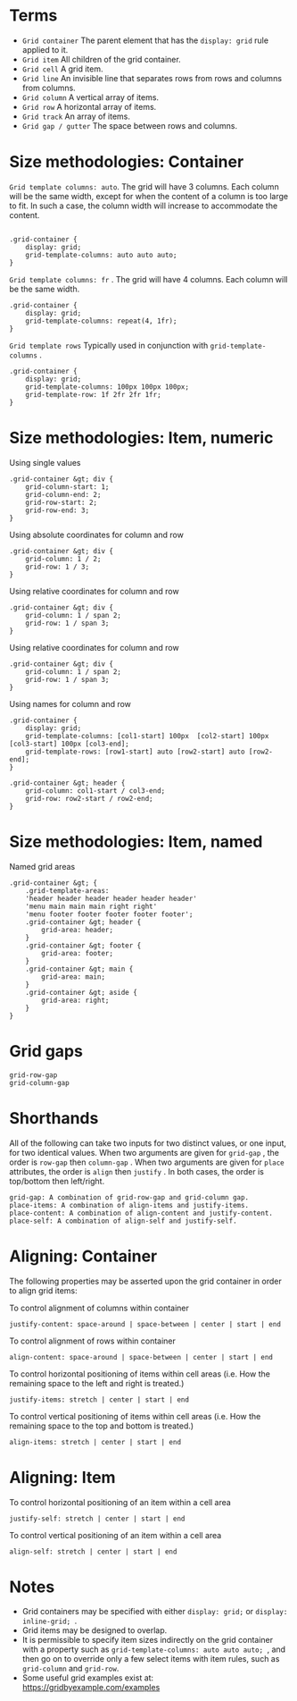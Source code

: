 # Terms

* `Grid container` The parent element that has the `display: grid` rule applied to it.
* `Grid item` All children of the grid container.
* `Grid cell` A grid item.
* `Grid line` An invisible line that separates rows from rows and columns from columns.
* `Grid column` A vertical array of items.
* `Grid row` A horizontal array of items.
* `Grid track` An array of items.
* `Grid gap / gutter` The space between rows and columns.

# Size methodologies: Container

`Grid template columns: auto`. The grid will have 3 columns. Each column will be the same width, except for when the content of a column is too large to fit. In such a case, the column width will increase to accommodate the content.

``` 

.grid-container {
	display: grid;
	grid-template-columns: auto auto auto;
}
```

`Grid template columns: fr` . The grid will have 4 columns. Each column will be the same width.

``` 
.grid-container {
	display: grid;
	grid-template-columns: repeat(4, 1fr);
}
```

`Grid template rows` Typically used in conjunction with `grid-template-columns` .

``` 
.grid-container {
	display: grid;
	grid-template-columns: 100px 100px 100px;
	grid-template-row: 1f 2fr 2fr 1fr;
}
```

# Size methodologies: Item, numeric

Using single values

``` 
.grid-container &gt; div {
	grid-column-start: 1;
	grid-column-end: 2;
	grid-row-start: 2;
	grid-row-end: 3;
}
```

Using absolute coordinates for column and row

``` 
.grid-container &gt; div {
	grid-column: 1 / 2;
	grid-row: 1 / 3;
}
```

Using relative coordinates for column and row

``` 
.grid-container &gt; div {
	grid-column: 1 / span 2;
	grid-row: 1 / span 3;
}
```

Using relative coordinates for column and row

``` 
.grid-container &gt; div {
	grid-column: 1 / span 2;
	grid-row: 1 / span 3;
}
```

Using names for column and row

``` 
.grid-container {
	display: grid;
	grid-template-columns: [col1-start] 100px  [col2-start] 100px  [col3-start] 100px [col3-end];
	grid-template-rows: [row1-start] auto [row2-start] auto [row2-end];
}

.grid-container &gt; header {
	grid-column: col1-start / col3-end;
	grid-row: row2-start / row2-end;
}
```

# Size methodologies: Item, named

Named grid areas

``` 
.grid-container &gt; {
	.grid-template-areas:
	'header header header header header header'
	'menu main main main right right'
	'menu footer footer footer footer footer';
	.grid-container &gt; header {
		grid-area: header;
	}
	.grid-container &gt; footer {
		grid-area: footer;
	}
	.grid-container &gt; main {
		grid-area: main;
	}
	.grid-container &gt; aside {
		grid-area: right;
	}
}
```

# Grid gaps

``` 
grid-row-gap
grid-column-gap
```

# Shorthands

All of the following can take two inputs for two distinct values, or one input, for two identical values. When two arguments are given for `grid-gap` , the order is `row-gap` then `column-gap` . When two arguments are given for `place` attributes, the order is `align` then `justify` . In both cases, the order is top/bottom then left/right.

``` 
grid-gap: A combination of grid-row-gap and grid-column gap.
place-items: A combination of align-items and justify-items.
place-content: A combination of align-content and justify-content.
place-self: A combination of align-self and justify-self.
```

# Aligning: Container

The following properties may be asserted upon the grid container in order to align grid items:

To control alignment of columns within container

``` 
justify-content: space-around | space-between | center | start | end
```

To control alignment of rows within container

``` 
align-content: space-around | space-between | center | start | end
```

To control horizontal positioning of items within cell areas (i.e. How the remaining space to the left and right is treated.)

``` 
justify-items: stretch | center | start | end
```

To control vertical positioning of items within cell areas (i.e. How the remaining space to the top and bottom is treated.)

``` 
align-items: stretch | center | start | end
```

# Aligning: Item

To control horizontal positioning of an item within a cell area

``` 
justify-self: stretch | center | start | end
```

To control vertical positioning of an item within a cell area

``` 
align-self: stretch | center | start | end
```

# Notes

* Grid containers may be specified with either `display: grid;` or `display: inline-grid; `.
* Grid items may be designed to overlap.
* It is permissible to specify item sizes indirectly on the grid container with a property such as `grid-template-columns: auto auto auto; `, and then go on to override only a few select items with item rules, such as `grid-column` and `grid-row`.
* Some useful grid examples exist at: https://gridbyexample.com/examples
